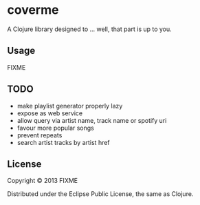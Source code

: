 # coverme

A Clojure library designed to ... well, that part is up to you.

## Usage

FIXME

## TODO

 * make playlist generator properly lazy
 * expose as web service
 * allow query via artist name, track name or spotify uri
 * favour more popular songs
 * prevent repeats
 * search artist tracks by artist href

## License

Copyright © 2013 FIXME

Distributed under the Eclipse Public License, the same as Clojure.
